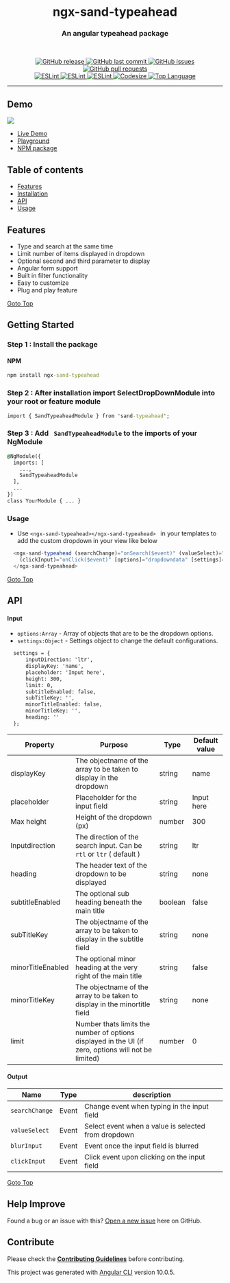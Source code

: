 <!-- ![](./images/preview.png) -->
<h1 align='center'>ngx-sand-typeahead</h1>

<h3 align="center"> An angular typeahead package</h3>
<br>
<p align="center"> 
  <a href="https://github.com/SandeepBalachandran/ngx-sand-typeahead/releases/" target="_blank">
    <img alt="GitHub release" src="https://img.shields.io/github/v/release/SandeepBalachandran/ngx-sand-typeahead?include_prereleases&style=flat-square">
  </a> 

  <a href="https://github.com/SandeepBalachandran/ngx-sand-typeahead/commits/main" target="_blank">
    <img src="https://img.shields.io/github/last-commit/SandeepBalachandran/ngx-sand-typeahead?style=flat-square" alt="GitHub last commit">
  </a>

  <a href="https://github.com/SandeepBalachandran/ngx-sand-typeahead/issues" target="_blank">
    <img src="https://img.shields.io/github/issues/SandeepBalachandran/ngx-sand-typeahead?style=flat-square&color=red" alt="GitHub issues">
  </a>

  <a href="https://github.com/SandeepBalachandran/ngx-sand-typeahead/pulls" target="_blank">
    <img src="https://img.shields.io/github/issues-pr/SandeepBalachandran/ngx-sand-typeahead?style=flat-square&color=blue" alt="GitHub pull requests">
  </a>

  </br>

  <a href="https://standardjs.com" target="_blank">
    <img alt="ESLint" src="https://img.shields.io/badge/code_style-standard-brightgreen.svg?style=flat-square">
  </a>
  
  <a href="" target="_blank">
    <img alt="ESLint" src="https://img.shields.io/github/stars/SandeepBalachandran/ngx-sand-typeahead">
  </a>
  
  <a href="" target="_blank">
    <img alt="ESLint" src="https://img.shields.io/github/forks/SandeepBalachandran/ngx-sand-typeahead">
  </a>
   <a href="" target="_blank">
    <img alt="Codesize" src="https://img.shields.io/github/languages/code-size/SandeepBalachandran/ngx-sand-typeahead.svg">
  </a>
  <a href="" target="_blank">
    <img alt="Top Language" src="https://img.shields.io/github/languages/top/SandeepBalachandran/ngx-sand-typeahead.svg">
  </a>
  
</p>
<hr>

## Demo 
![](https://github.com/SandeepBalachandran/ngx-sand-typeahead/raw/main/assets/demo.gif) 

* [Live Demo](https://angular-8-ngx-sand-typeahead.stackblitz.io/)
* [Playground](https://stackblitz.com/edit/angular-8-ngx-sand-typeahead)
* [NPM package](https://www.npmjs.com/package/ngx-sand-typeahead)

## Table of contents
* [Features](#features)
* [Installation](#getting-started)
* [API](#api)
* [Usage](#usage)

## Features
* Type and search at the same time
* Limit number of items displayed in dropdown
* Optional second and third parameter to display
* Angular form support
* Built in filter functionality
* Easy to customize
* Plug and play feature

[Goto Top](#table-of-contents)

## Getting Started
### Step 1 : Install the package 
#### NPM
```cmd
npm install ngx-sand-typeahead
```
### Step 2 : After installation import SelectDropDownModule into your root or feature module

```cmd
import { SandTypeaheadModule } from 'sand-typeahead';
```
### Step 3 : Add ``` SandTypeaheadModule``` to the imports of your NgModule

```cmd
@NgModule({
  imports: [
    ...,
    SandTypeaheadModule
  ],
  ...
})
class YourModule { ... }
```

### Usage  
* Use ```<ngx-sand-typeahead></ngx-sand-typeahead> ``` in your templates to add the custom dropdown in your view like below

```ts
  <ngx-sand-typeahead (searchChange)="onSearch($event)" (valueSelect)="onSelect($event)" (blurInput)="onBlur($event)"
    (clickInput)="onClick($event)" [options]="dropdowndata" [settings]="settings">
  </ngx-sand-typeahead>
 ```
 
 [Goto Top](#table-of-contents)
## API

#### Input

* ```options:Array``` - Array of objects that are to be the dropdown options. 
* ```settings:Object``` - Settings object to change the default configurations.

```cmd
  settings = {
      inputDirection: 'ltr',
      displayKey: 'name',
      placeholder: 'Input here',
      height: 300,
      limit: 0,
      subtitleEnabled: false,
      subTitleKey: '',
      minorTitleEnabled: false,
      minorTitleKey: '',
      heading: ''
  };
```
 
  | Property        | Purpose                                                               | Type   | Default value  |
  | ----------------|---------------------------------------------------------------------- |--------|----------------|
  | displayKey      | The objectname of the array to be taken to display in the dropdown    | string | name           |
  | placeholder     | Placeholder for the input field                                       | string |  Input here    |
  | Max height          | Height of the dropdown (px)                                           | number | 300            |
  | Inputdirection  | The direction of the search input. Can be ``rtl`` or ``ltr`` ( default )         | string |    ltr         |
  | heading  | The header text of the dropdown to be displayed       | string |    none         |
  | subtitleEnabled | The optional sub heading beneath the main title        | boolean |    false         |
  | subTitleKey  | The objectname of the array to be taken to display in the subtitle field      | string |    none         |
  | minorTitleEnabled | The optional minor heading at the very right of the main title       | string |    false         |
  | minorTitleKey  | The objectname of the array to be taken to display in the minortitle field       | string |    none         |
  | limit           | Number thats limits the number of options displayed in the UI (if zero, options will not be limited)                                                             | number |       0        |
 
  



#### Output

  | Name         | Type      |          description                                               
  | ------------ |---------- |--------------------------------------------------------|
  | ```searchChange``` | Event    | Change event when typing in the input field     | 
  | ```valueSelect```  | Event    | Select event when a value is selected from dropdown     | 
  | ```blurInput ```   | Event    |Event once the input field is blurred     | 
  | ```clickInput```   | Event    | Click event upon clicking on the input field     | 
  
  [Goto Top](#table-of-contents)

## Help Improve

Found a bug or an issue with this? [Open a new issue](https://github.com/SandeepBalachandran/ngx-sand-typeahead/issues) here on GitHub.


## Contribute
Please check the [**Contributing Guidelines**](https://github.com/SandeepBalachandran/ngx-sand-typeahead/blob/main/CONTRIBUTING.md) before contributing.

This project was generated with [Angular CLI](https://github.com/angular/angular-cli) version 10.0.5.
